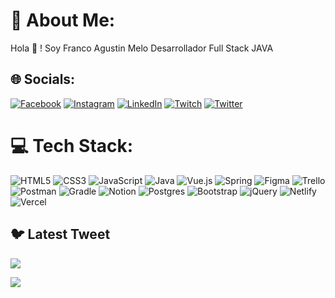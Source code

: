 # 💫 About Me:
Hola 👋 !  Soy Franco Agustin Melo Desarrollador Full Stack JAVA


## 🌐 Socials:
[![Facebook](https://img.shields.io/badge/Facebook-%231877F2.svg?logo=Facebook&logoColor=white)](https://facebook.com/franco.a.melo) [![Instagram](https://img.shields.io/badge/Instagram-%23E4405F.svg?logo=Instagram&logoColor=white)](https://instagram.com/folliupps) [![LinkedIn](https://img.shields.io/badge/LinkedIn-%230077B5.svg?logo=linkedin&logoColor=white)](https://linkedin.com/in/franco-agustin-hermosilla-melo) [![Twitch](https://img.shields.io/badge/Twitch-%239146FF.svg?logo=Twitch&logoColor=white)](https://twitch.tv/folli_) [![Twitter](https://img.shields.io/badge/Twitter-%231DA1F2.svg?logo=Twitter&logoColor=white)](https://twitter.com/FolliYT) 

# 💻 Tech Stack:
![HTML5](https://img.shields.io/badge/html5-%23E34F26.svg?style=for-the-badge&logo=html5&logoColor=white) ![CSS3](https://img.shields.io/badge/css3-%231572B6.svg?style=for-the-badge&logo=css3&logoColor=white) ![JavaScript](https://img.shields.io/badge/javascript-%23323330.svg?style=for-the-badge&logo=javascript&logoColor=%23F7DF1E) ![Java](https://img.shields.io/badge/java-%23ED8B00.svg?style=for-the-badge&logo=java&logoColor=white) ![Vue.js](https://img.shields.io/badge/vuejs-%2335495e.svg?style=for-the-badge&logo=vuedotjs&logoColor=%234FC08D) ![Spring](https://img.shields.io/badge/spring-%236DB33F.svg?style=for-the-badge&logo=spring&logoColor=white) 	![Figma](https://img.shields.io/badge/figma-%23F24E1E.svg?style=for-the-badge&logo=figma&logoColor=white) ![Trello](https://img.shields.io/badge/Trello-%23026AA7.svg?style=for-the-badge&logo=Trello&logoColor=white) ![Postman](https://img.shields.io/badge/Postman-FF6C37?style=for-the-badge&logo=postman&logoColor=white) ![Gradle](https://img.shields.io/badge/Gradle-02303A.svg?style=for-the-badge&logo=Gradle&logoColor=white) ![Notion](https://img.shields.io/badge/Notion-%23000000.svg?style=for-the-badge&logo=notion&logoColor=white) ![Postgres](https://img.shields.io/badge/postgres-%23316192.svg?style=for-the-badge&logo=postgresql&logoColor=white) ![Bootstrap](https://img.shields.io/badge/bootstrap-%23563D7C.svg?style=for-the-badge&logo=bootstrap&logoColor=white) ![jQuery](https://img.shields.io/badge/jquery-%230769AD.svg?style=for-the-badge&logo=jquery&logoColor=white) ![Netlify](https://img.shields.io/badge/netlify-%23000000.svg?style=for-the-badge&logo=netlify&logoColor=#00C7B7) ![Vercel](https://img.shields.io/badge/vercel-%23000000.svg?style=for-the-badge&logo=vercel&logoColor=white)


## 🐦 Latest Tweet
[![](https://gtce.itsvg.in/api?username=FolliYT)](https://github.com/VishwaGauravIn/github-twitter-card-embed)


[![](https://visitcount.itsvg.in/api?id=FrancoHermosillaMelo&icon=0&color=0)](https://visitcount.itsvg.in)

<!-- Proudly created with GPRM ( https://gprm.itsvg.in ) -->
